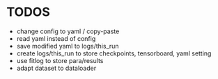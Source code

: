 # TODOS
- change config to yaml / copy-paste
- read yaml instead of config
- save modified yaml to logs/this_run
- create logs/this_run to store checkpoints, tensorboard, yaml setting 
- use fitlog to store para/results
- adapt dataset to dataloader